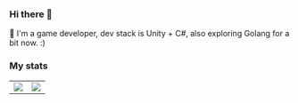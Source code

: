 ### Hi there 👋

💬 I'm a game developer, dev stack is Unity + C#, also exploring Golang for a bit now. :)

### My stats
<table>
  <tr>
    <td align="center" style="padding=0;width=50%;">
      <img align="center" style="padding=0;" src="https://github-readme-stats.vercel.app/api?username=OlegDzhuraev&show_icons=true&include_all_commits=true&hide_title=true&count_private=true&hide_border=true" />
    </td>
    <td align="center" style="padding=0;width=50%;">
      <img align="center" style="padding=0;" src="https://github-readme-stats.vercel.app/api/top-langs/?username=OlegDzhuraev&layout=compact&theme=default&hide=cmake,makefile&count_private=true&hide_border=true" />
    </td>
  </tr>
</table>
